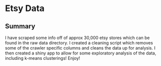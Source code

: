 # Etsy Data

## Summary
I have scraped some info off of approx 30,000 etsy stores which can be found in the raw data directory.
I created a cleaning script which removes some of the crawler specific columns and cleans the data up for analysis.
I then created a shiny app to allow for some exploratory analysis of the data, including k-means clusterings!
Enjoy!


